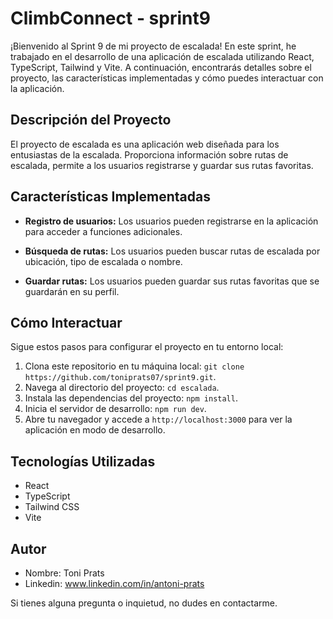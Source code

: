 # ClimbConnect - sprint9

¡Bienvenido al Sprint 9 de mi proyecto de escalada! En este sprint, he trabajado en el desarrollo de una aplicación de escalada utilizando React, TypeScript, Tailwind y Vite. A continuación, encontrarás detalles sobre el proyecto, las características implementadas y cómo puedes interactuar con la aplicación.


## Descripción del Proyecto

El proyecto de escalada es una aplicación web diseñada para los entusiastas de la escalada. Proporciona información sobre rutas de escalada, permite a los usuarios registrarse y guardar sus rutas favoritas.


## Características Implementadas

- **Registro de usuarios:** Los usuarios pueden registrarse en la aplicación para acceder a funciones adicionales.

- **Búsqueda de rutas:** Los usuarios pueden buscar rutas de escalada por ubicación, tipo de escalada o nombre.

- **Guardar rutas:** Los usuarios pueden guardar sus rutas favoritas que se guardarán en su perfil.
  

## Cómo Interactuar

Sigue estos pasos para configurar el proyecto en tu entorno local:

1. Clona este repositorio en tu máquina local: `git clone https://github.com/toniprats07/sprint9.git`.
3. Navega al directorio del proyecto: `cd escalada`.
4. Instala las dependencias del proyecto: `npm install`.
4. Inicia el servidor de desarrollo: `npm run dev`.
5. Abre tu navegador y accede a `http://localhost:3000` para ver la aplicación en modo de desarrollo.
   

## Tecnologías Utilizadas

- React
- TypeScript
- Tailwind CSS
- Vite
  

## Autor

- Nombre: Toni Prats
- Linkedin: www.linkedin.com/in/antoni-prats

Si tienes alguna pregunta o inquietud, no dudes en contactarme.
